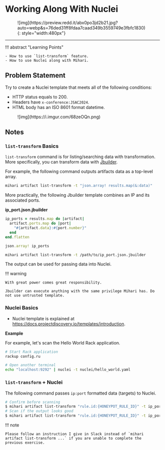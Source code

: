 # Working Along With Nuclei

<figure markdown>
  ![img](https://preview.redd.it/abx0po3jd2b21.jpg?auto=webp&s=76ded31ff8fdaa7caad349b3559749e3fbfc1830){: style="width:480px"}
</figure>

---

!!! abstract "Learning Points"

    - How to use `list-transform` feature.
    - How to use Nuclei along with Mihari.

## Problem Statement

Try to create a Nuclei template that meets all of the following conditions:

- HTTP status equals to 200.
- Headers have `x-conference:JSAC2024`.
- HTML body has an ISO 8601 format datetime.

<figure markdown>
  ![img](https://i.imgur.com/68zeOQn.png)
</figure>

## Notes

### `list-transform` Basics

`list-transform` command is for listing/searching data with transformation. More specifically, you can transform data with [Jbuilder](https://github.com/rails/jbuilder).

For example, the following command outputs artifacts data as a top-level array.

```bash
mihari artifact list-transform -t "json.array! results.map(&:data)"
```

More practically, the following Jbuilder template combines an IP and its associated ports.

**ip_port.json.jbuilder**

```ruby
ip_ports = results.map do |artifact|
  artifact.ports.map do |port|
    "#{artifact.data}:#{port.number}"
  end
end.flatten

json.array! ip_ports
```

```bash
mihari artifact list-transform -t /path/to/ip_port.json.jbuilder
```

The output can be used for passing data into Nuclei.

!!! warning

    With great power comes great responsibility.

    Jbuilder can execute anything with the same privilege Mihari has. Do not use untrusted template.

### Nuclei Basics

- Nuclei template is explained at https://docs.projectdiscovery.io/templates/introduction.

**Example**

For example, let's scan the Hello World Rack application.

```bash
# Start Rack application
rackup config.ru
```

```bash
# Open another terminal
echo "localhost:9292" | nuclei -t nuclei/hello_world.yaml
```

### `list-transform` + Nuclei

The following command passes `ip:port` formatted data (targets) to Nuclei.

```bash
# Confirm before scanning
$ mihari artifact list-transform "rule.id:{HONEYPOT_RULE_ID}" -t ip_port.json.jbuilder | jq -r ".[]"
# Scan if the output looks good
$ mihari artifact list-transform "rule.id:{HONEYPOT_RULE_ID}" -t ip_port.json.jbuilder | | jq -r ".[]" |  nuclei -t /path/to/template
```

!!! note

    Please follow an instruction I give in Slack instead of `mihari artifact list-transform ...` if you are unable to complete the previous exercise.
